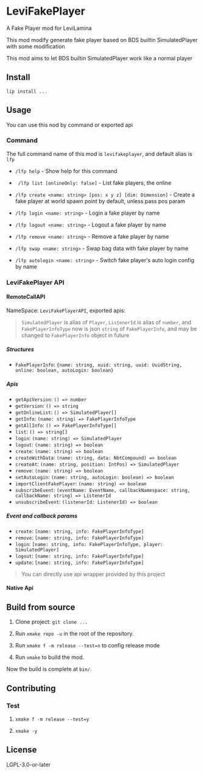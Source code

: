 # LeviFakePlayer

A Fake Player mod for LeviLamina

This mod modify generate fake player based on BDS builtin SimulatedPlayer with some modification

This mod aims to let BDS builtin SimulatedPlayer work like a normal player

## Install

`lip install ...`

## Usage

You can use this nod by command or exported api

### Command

The full command name of this mod is `levifakeplayer`, and default alias is `lfp`

- `/lfp help` - Show help for this command

- ` /lfp list [onlineOnly: false]` - List fake players, the online

- `/lfp create <name: string> [pos: x y z] [dim: Dimension]` - Create a fake player at world spawn point by default, unless pass pos param

- `/lfp login <name: string>` - Login a fake player by name

- `/lfp logout <name: string>` - Logout a fake player by name

- `/lfp remove <name: string>` - Remove a fake player by name

- `/lfp swap <name: string>` - Swap bag data with fake player by name

- `/lfp autologin <name: string>` - Switch fake player's auto login config by name

### LeviFakePlayer API

#### RemoteCallAPI

NameSpace: `LeviFakePlayerAPI`, exported apis:

> `SimulatedPlayer` is alias of `Player`, `ListenerId` is alias of `number`, and `FakePlayerInfoType` now is json `string` of `FakePlayerInfo`, and may be changed to `FakePlayerInfo` object in future

##### Structures

- `FakePlayerInfo`: `{name: string, xuid: string, uuid: UuidString, online: boolean, autoLogin: boolean}`

##### Apis

- `getApiVersion`: `() => number`
- `getVersion`: `() => string`
- `getOnlineList`: `() => SimulatedPlayer[]`
- `getInfo`: `(name: string) => FakePlayerInfoType`
- `getAllInfo`: `() => FakePlayerInfoType[]`
- `list`: `() => string[]`
- `login`: `(name: string) => SimulatedPlayer`
- `logout`: `(name: string) => boolean`
- `create`: `(name: string) => boolean`
- `createWithData`: `(name: string, data: NbtCompound) => boolean`
- `createAt`: `(name: string, position: IntPos) => SimulatedPlayer`
- `remove`: `(name: string) => boolean`
- `setAutoLogin`: `(name: string, autoLogin: boolean) => boolean`
- `importClientFakePlayer`: `(name: string) => boolean`
- `subscribeEvent`: `(eventName: EventName, callbackNamespace: string, callbackName: string) => ListenerId`
- `unsubscribeEvent`: `(listenerId: ListenerId) => boolean`

##### Event and callback params

- `create`: `[name: string, info: FakePlayerInfoType]`
- `remove`: `[name: string, info: FakePlayerInfoType]`
- `login`: `[name: string, info: FakePlayerInfoType, player: SimulatedPlayer]`
- `logout`: `[name: string, info: FakePlayerInfoType]`
- `update`: `[name: string, info: FakePlayerInfoType]`

> You can directly use api wrapper provided by this project

#### Native Api

>

## Build from source

1. Clone project: `git clone ...`

2. Run `xmake repo -u` in the root of the repository.

3. Run `xmake f -m release --test=n` to config release mode

4. Run `xmake` to build the mod.

Now the build is complete at `bin/`.

## Contributing

### Test

1. `xmake f -m release --test=y`

2. `xmake -y`

## License

LGPL-3.0-or-later
